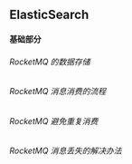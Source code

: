 ## ElasticSearch


#### 基础部分


###### RocketMQ 的数据存储




###### RocketMQ 消息消费的流程




###### RocketMQ 避免重复消费






###### RocketMQ 消息丢失的解决办法















